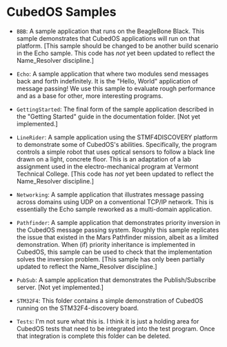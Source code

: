 
CubedOS Samples
===============

+ `BBB`: A sample application that runs on the BeagleBone Black. This sample demonstrates that
  CubedOS applications will run on that platform. [This sample should be changed to be another
  build scenario in the Echo sample. This code has *not* yet been updated to reflect the
  Name_Resolver discipline.]
  
+ `Echo`: A sample application that where two modules send messages back and forth indefinitely.
  It is the "Hello, World" application of message passing! We use this sample to evaluate rough
  performance and as a base for other, more interesting programs.
  
+ `GettingStarted`: The final form of the sample application described in the "Getting Started"
  guide in the documentation folder. [Not yet implemented.]
  
+ `LineRider`: A sample application using the STMF4DISCOVERY platform to demonstrate some of
  CubedOS's abilities. Specifically, the program controls a simple robot that uses optical
  sensors to follow a black line drawn on a light, concrete floor. This is an adaptation of a
  lab assignment used in the electro-mechanical program at Vermont Technical College. [This code
  has *not* yet been updated to reflect the Name_Resolver discipline.]
  
+ `Networking`: A sample application that illustrates message passing across domains using UDP
  on a conventional TCP/IP network. This is essentially the Echo sample reworked as a
  multi-domain application.
  
+ `Pathfinder`: A sample application that demonstrates priority inversion in the CubedOS message
  passing system. Roughly this sample replicates the issue that existed in the Mars Pathfinder
  mission, albeit as a limited demonstration. When (if) priority inheritance is implemented in
  CubedOS, this sample can be used to check that the implementation solves the inversion
  problem. [This sample has only been partially updated to reflect the Name_Resolver
  discipline.]
  
+ `PubSub`: A sample application that demonstrates the Publish/Subscribe server. [Not yet
  implemented.]

+ `STM32F4`: This folder contains a simple demonstration of CubedOS running on the
  STM32F4-discovery board.

+ `Tests`: I'm not sure what this is. I think it is just a holding area for CubedOS tests that
  need to be integrated into the test program. Once that integration is complete this folder
  can be deleted.
